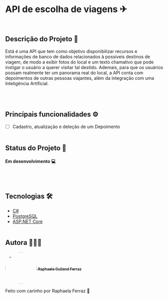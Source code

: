 # API de escolha de viagens ✈

</br>

## Descrição do Projeto 📝

<p id="descricao"> Está é uma API que tem como objetivo disponibilizar recursos e informações de banco de dados relacionados à possíveis destinos de viagem, de modo a exibir fotos do local e um texto chamativo que pode instigar o usuário a querer visitar tal destido. Ademais, para que os usuários possam realmente ter um panorama real do local, a API conta com depoimentos de outras pessoas viajantes, além da integração com uma Inteligência Artificial. </p>

</br></br>

## Principais funcionalidades ⚙️

- [ ] Cadastro, atualização e deleção de um Depoimento
</br></br>

## Status do Projeto 🎯

<h4> 
  Em desenvolvimento 💻
</h4>
</br></br>

## Tecnologias 🛠️

- [C#](https://learn.microsoft.com/pt-br/dotnet/csharp/)
- [PostgreSQL](https://www.postgresql.org/docs/)
- [ASP.NET Core](https://learn.microsoft.com/pt-br/aspnet/core/?view=aspnetcore-7.0)
  </br> </br>

## Autora 👩🏼‍💻

 <a href="https://www.linkedin.com/in/raphaela-guiland-ferraz-32a980214">
  <img align="center" src="https://avatars.githubusercontent.com/u/86068799?v=4" style="border-radius: 100%" width="100px" />
  <sub><b>  Raphaela Guiland Ferraz</b></sub>
 </a>

Feito com carinho por Raphaela Ferraz 💜

